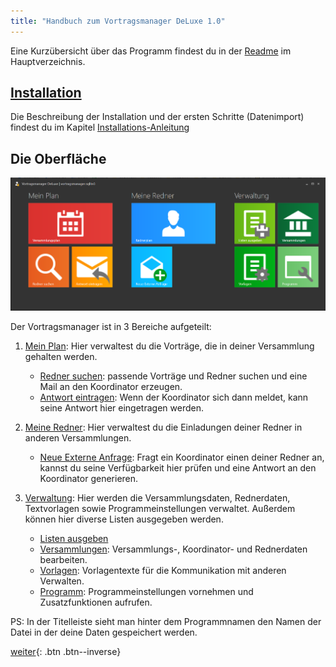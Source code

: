 ```yaml
---
title: "Handbuch zum Vortragsmanager DeLuxe 1.0"
---
```


Eine Kurzübersicht über das Programm findest du in der [Readme](https://github.com/thomasramm/Vortragsmanager/blob/master/README.md) im Hauptverzeichnis.

## [Installation](Installation.md) ##
Die Beschreibung der Installation und der ersten Schritte (Datenimport) findest du im Kapitel  [Installations-Anleitung](Installation.md)

## Die Oberfläche ##

![Startseite](images/startseite_01.png)

Der Vortragsmanager ist in 3 Bereiche aufgeteilt:

1. [Mein Plan](MeinPlan.md): Hier verwaltest du die Vorträge, die in deiner Versammlung gehalten werden.
    * [Redner suchen](MeinPlan.md#redner-suchen): passende Vorträge und Redner suchen und eine Mail an den Koordinator erzeugen.
    * [Antwort eintragen](MeinPlan#antwort-eintragen): Wenn der Koordinator sich dann meldet, kann seine Antwort hier eingetragen werden.

1. [Meine Redner](MeineRedner.md): Hier verwaltest du die Einladungen deiner Redner in anderen Versammlungen.
    * [Neue Externe Anfrage](MeineRedner.md#neue-externe-anfrage): Fragt ein Koordinator einen deiner Redner an, kannst du seine Verfügbarkeit hier prüfen und eine Antwort an den Koordinator generieren.

1. [Verwaltung](Verwaltung.md): Hier werden die Versammlungsdaten, Rednerdaten, Textvorlagen sowie Programmeinstellungen verwaltet. Außerdem können hier diverse Listen ausgegeben werden.
    * [Listen ausgeben](Verwaltung.md#listen-ausgeben)
    * [Versammlungen](Verwaltung.md#versammlungen): Versammlungs-, Koordinator- und Rednerdaten bearbeiten.
    * [Vorlagen](Verwaltung.md#vorlagen): Vorlagentexte für die Kommunikation mit anderen Verwalten.
    * [Programm](Verwaltung.md#programm): Programmeinstellungen vornehmen und Zusatzfunktionen aufrufen.


PS: In der Titelleiste sieht man hinter dem Programmnamen den Namen der Datei in der deine Daten gespeichert werden.

[weiter](Installation.md){: .btn .btn--inverse}